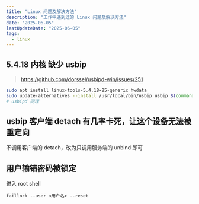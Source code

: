 ```yaml
---
title: "Linux 问题及解决方法"
description: "工作中遇到过的 Linux 问题及解决方法"
date: "2025-06-05"
lastUpdateDate: "2025-06-05"
tags:
  - linux
---
```


## 5.4.18 内核 缺少 usbip

> https://github.com/dorssel/usbipd-win/issues/251

```bash
sudo apt install linux-tools-5.4.18-85-generic hwdata
sudo update-alternatives --install /usr/local/bin/usbip usbip $(command -v ls /usr/lib/linux-tools/*/usbip | tail -n1) 20
# usbipd 同理
```

## usbip 客户端 detach 有几率卡死，让这个设备无法被重定向

不调用客户端的 detach，改为只调用服务端的 unbind 即可

## 用户输错密码被锁定

进入 root shell

```shell
faillock --user <用户名> --reset
```
